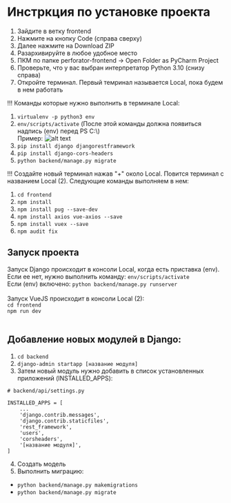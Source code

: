 # Инстркция по установке проекта #
1. Зайдите в ветку frontend
2. Нажмите на кнопку Code (справа сверху)
3. Далее нажмите на Download ZIP
4. Разархивируйте в любое удобное место
5. ПКМ по папке perforator-frontend &#8594; Open Folder as PyCharm Project
6. Проверьте, что у вас выбран интерпретатор Python 3.10 (снизу справа)
7. Откройте терминал. Первый темринал называется Local, пока будем в нем работать

!!! Команды которые нужно выполнить в терминале Local:
1. ```virtualenv -p python3 env```
2. ```env/scripts/activate```
(После этой команды должна появиться надпись (env) перед PS C:\\)<br>
Пример: ![alt text](https://i.ibb.co/FnkJm7M/Screenshot-1.png)
3. ```pip install django djangorestframework```
4. ```pip install django-cors-headers```
5. ```python backend/manage.py migrate```

!!! Создайте новый терминал нажав "+" около Local. Повится терминал с названием Local (2). Следующие команды выполняем в нем:
1. ```cd frontend```
2. ```npm install```
3. ```npm install pug --save-dev```
4. ```npm install axios vue-axios --save```
5. ```npm install vuex --save```
6. ```npm audit fix```
## Запуск проекта ##
Запуск Django происходит в консоли Local, когда есть приставка (env). Если ее нет, нужно выполнить команду:
```env/scripts/activate```
<br>
Если (env) включено:
```python backend/manage.py runserver```
<br><br>
Запуск VueJS происходит в консоли Local (2): <br>
```cd frontend``` <br>
```npm run dev```
<br><br>
## Добавление новых модулей в Django: ##
1. ```cd backend```
2. ```django-admin startapp [название модуля]```
3. Затем новый модуль нужно добавить в список установленных приложений (INSTALLED_APPS):
```
# backend/api/settings.py

INSTALLED_APPS = [
    ...
    'django.contrib.messages',
    'django.contrib.staticfiles',
    'rest_framework',
    'users',
    'corsheaders',
    '[название модуля]',
]
```
4. Создать модель
5. Выполнить миграцию:
* ```python backend/manage.py makemigrations```
* ```python backend/manage.py migrate```